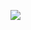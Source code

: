 [![](https://www.herokucdn.com/deploy/button.png)](https://heroku.com/deploy?template=https://github.com/zlova/sailfly.git)
